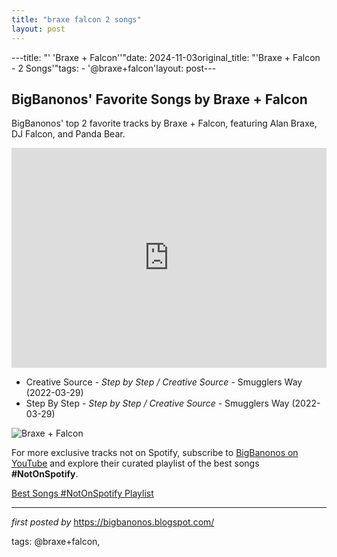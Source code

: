 ```yaml
---
title: "braxe falcon 2 songs"
layout: post
---
```

---title: "' 'Braxe + Falcon''"date: 2024-11-03original_title: "'Braxe + Falcon - 2 Songs'"tags:  - '@braxe+falcon'layout: post---<h2>BigBanonos' Favorite Songs by Braxe + Falcon</h2> <!-- Search Description --><p>BigBanonos' top 2 favorite tracks by Braxe + Falcon, featuring Alan Braxe, DJ Falcon, and Panda Bear.</p> <!-- Spotify Playlist Embed --><iframe src="https://open.spotify.com/embed/playlist/3Yk7wJt1mIgI0kXVTTOpsv?utm_source=generator" width="100%" height="352" frameBorder="0" allowfullscreen="" allow="autoplay; clipboard-write; encrypted-media; fullscreen; picture-in-picture" loading="lazy"></iframe> <!-- Song Listings --><ul> <li>Creative Source - <em>Step by Step / Creative Source</em> - Smugglers Way (2022-03-29)</li> <li>Step By Step - <em>Step by Step / Creative Source</em> - Smugglers Way (2022-03-29)</li></ul> <!-- Image --><img src="https://i1.sndcdn.com/artworks-AlXzcmp9n6pXrRHJ-IAfytw-t500x500.jpg" alt="Braxe + Falcon"/><!--Subscribe and Playlist Links--><div>    <p>For more exclusive tracks not on Spotify, subscribe to <a href="https://www.youtube.com/@BigBanonos" target="_blank">BigBanonos on YouTube</a> and explore their curated playlist of the best songs <strong>#NotOnSpotify</strong>.</p>    <p><a href="https://www.youtube.com/playlist?list=PLtuNtuTatqI0kFahUCbtbfenC_ET5O_tr" target="_blank">Best Songs #NotOnSpotify Playlist<br /></a></p></div><hr /><p><em>first posted by</em> <a href="https://bigbanonos.blogspot.com/" rel="noopener" target="_new">https://bigbanonos.blogspot.com/</a></p><p>tags: @braxe+falcon,</p>